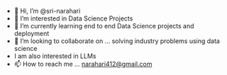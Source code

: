 - 👋 Hi, I’m @sri-narahari
- 👀 I’m interested in Data Science Projects
- 🌱 I’m currently learning end to end Data Science projects and deployment
- 💞️ I’m looking to collaborate on ... solving industry problems using data science
- I am also interested in LLMs
- 📫 How to reach me ... narahari412@gmail.com

<!---
sri-narahari/sri-narahari is a ✨ special ✨ repository because its `README.md` (this file) appears on your GitHub profile.
You can click the Preview link to take a look at your changes.
--->
